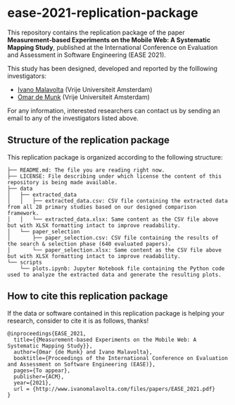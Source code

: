 # ease-2021-replication-package
This repository contains the replication package of the paper **Measurement-based Experiments on the Mobile Web: A Systematic Mapping Study**, published at the International Conference on Evaluation and Assessment in Software Engineering (EASE 2021). 

This study has been designed, developed and reported by the folllowing investigators:
- [Ivano Malavolta](https://www.ivanomalavolta.com) (Vrije Universiteit Amsterdam)
- [Omar de Munk](https://www.linkedin.com/in/omar-de-munk-1ba555116/?originalSubdomain=nl) (Vrije Universiteit Amsterdam)

For any information, interested researchers can contact us by sending an email to any of the investigators listed above. 

## Structure of the replication package
This replication package is organized according to the following structure:
```
├── README.md: The file you are reading right now.
├── LICENSE: File describing under which license the content of this repository is being made available.
├── data
│   ├── extracted_data
│   │   ├── extracted_data.csv: CSV file containing the extracted data from all 28 primary studies based on our designed comparison framework.
│   │   └── extracted_data.xlsx: Same content as the CSV file above but with XLSX formatting intact to improve readability.
│   └── paper_selection
│       ├── paper_selection.csv: CSV file containing the results of the search & selection phase (640 evaluated papers).
│       └── paper_selection.xlsx: Same content as the CSV file above but with XLSX formatting intact to improve readability.
└── scripts
    └── plots.ipynb: Jupyter Notebook file containing the Python code used to analyze the extracted data and generate the resulting plots.
```

## How to cite this replication package
If the data or software contained in this replication package is helping your research, consider to cite it is as follows, thanks!

```
@inproceedings{EASE_2021,
  title={{Measurement-based Experiments on the Mobile Web: A Systematic Mapping Study}},
  author={Omar {de Munk} and Ivano Malavolta},
  booktitle={Proceedings of the International Conference on Evaluation and Assessment on Software Engineering (EASE)},
  pages={To appear},
  publisher={ACM},
  year={2021},
  url = {http://www.ivanomalavolta.com/files/papers/EASE_2021.pdf}
}
```
